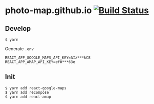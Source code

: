 # photo-map.github.io [![Build Status](https://travis-ci.org/photo-map/photo-map.github.io.svg?branch=master)](https://travis-ci.org/photo-map/photo-map.github.io)

## Develop

```
$ yarn
```

Generate `.env`

```
REACT_APP_GOOGLE_MAPS_API_KEY=AIz***kC8
REACT_APP_AMAP_API_KEY=ef0***63e
```

## Init

```
$ yarn add react-google-maps
$ yarn add recompose
$ yarn add react-amap
```
